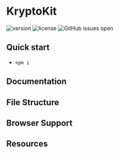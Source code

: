 # KryptoKit

![version](https://img.shields.io/badge/version-1.2.0-blue.svg) ![license](https://img.shields.io/badge/license-MIT-blue.svg) ![GitHub issues open](https://github.com/Matt-Mckenna-26/Crypto-Group-Proj/issues)

## Quick start

- `npm i`

## Documentation

## File Structure

## Browser Support

## Resources
